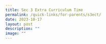 ```yaml
---
title: Sec 3 Extra Curriculum Time
permalink: /quick-links/for-parents/s3ect/
date: 2023-10-17
layout: post
description: ""
image: ""
---
```

